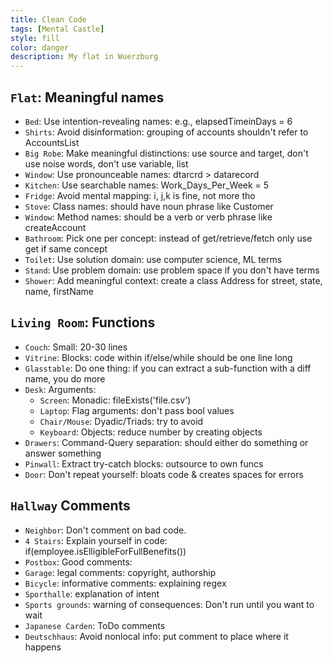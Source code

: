 ```yaml
---
title: Clean Code
tags: [Mental Castle]
style: fill
color: danger
description: My flat in Wuerzburg
---
```


## `Flat`: Meaningful names

- `Bed`: Use intention-revealing names: e.g., elapsedTimeinDays = 6
- `Shirts`: Avoid disinformation: grouping of accounts shouldn't refer to AccountsList
- `Big Robe`: Make meaningful distinctions: use source and target, don't use noise words, don't use variable, list
- `Window`: Use pronounceable names: dtarcrd > datarecord
- `Kitchen`: Use searchable names: Work_Days_Per_Week = 5
- `Fridge`: Avoid mental mapping: i, j,k is fine, not more tho
- `Stove`: Class names: should have noun phrase like Customer
- `Window`: Method names: should be a verb or verb phrase like createAccount
- `Bathroom`: Pick one per concept: instead of get/retrieve/fetch only use get if same concept
- `Toilet`: Use solution domain: use computer science, ML terms
- `Stand`: Use problem domain: use problem space if you don't have terms
- `Shower`: Add meaningful context: create a class Address for street, state, name, firstName

## `Living Room`: Functions

- `Couch`: Small: 20-30 lines
- `Vitrine`: Blocks: code within if/else/while should be one line long
- `Glasstable`: Do one thing: if you can extract a sub-function with a diff name, you do more
- `Desk`: Arguments: 
  - `Screen`: Monadic: fileExists('file.csv')
  - `Laptop`: Flag arguments: don't pass bool values
  - `Chair/Mouse`: Dyadic/Triads: try to avoid
  - `Keyboard`: Objects: reduce number by creating objects
- `Drawers`: Command-Query separation: should either do something or answer something
- `Pinwall`: Extract try-catch blocks: outsource to own funcs
- `Door`: Don't repeat yourself: bloats code & creates spaces for errors
  
## `Hallway` Comments

- `Neighbor`: Don't comment on bad code.
- `4 Stairs`: Explain yourself in code: if(employee.isElligibleForFullBenefits())
- `Postbox`: Good comments: 
- `Garage`: legal comments: copyright, authorship
- `Bicycle`: informative comments: explaining regex
- `Sporthalle`: explanation of intent
- `Sports grounds`: warning of consequences: Don't run until you want to wait
- `Japanese Carden`: ToDo comments
- `Deutschhaus`: Avoid nonlocal info: put comment to place where it happens

